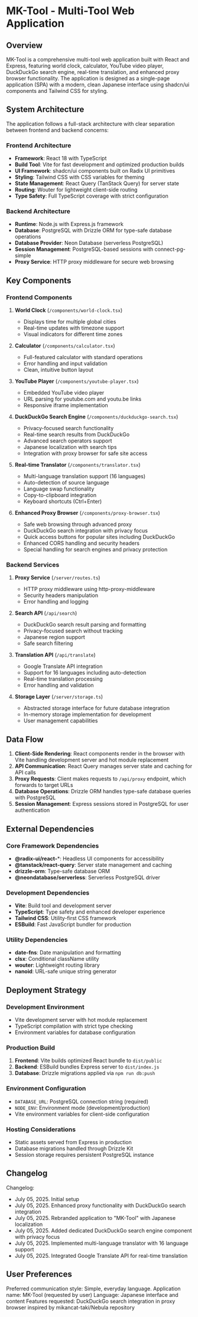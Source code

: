 # MK-Tool - Multi-Tool Web Application

## Overview

MK-Tool is a comprehensive multi-tool web application built with React and Express, featuring world clock, calculator, YouTube video player, DuckDuckGo search engine, real-time translation, and enhanced proxy browser functionality. The application is designed as a single-page application (SPA) with a modern, clean Japanese interface using shadcn/ui components and Tailwind CSS for styling.

## System Architecture

The application follows a full-stack architecture with clear separation between frontend and backend concerns:

### Frontend Architecture
- **Framework**: React 18 with TypeScript
- **Build Tool**: Vite for fast development and optimized production builds
- **UI Framework**: shadcn/ui components built on Radix UI primitives
- **Styling**: Tailwind CSS with CSS variables for theming
- **State Management**: React Query (TanStack Query) for server state
- **Routing**: Wouter for lightweight client-side routing
- **Type Safety**: Full TypeScript coverage with strict configuration

### Backend Architecture
- **Runtime**: Node.js with Express.js framework
- **Database**: PostgreSQL with Drizzle ORM for type-safe database operations
- **Database Provider**: Neon Database (serverless PostgreSQL)
- **Session Management**: PostgreSQL-based sessions with connect-pg-simple
- **Proxy Service**: HTTP proxy middleware for secure web browsing

## Key Components

### Frontend Components
1. **World Clock** (`/components/world-clock.tsx`)
   - Displays time for multiple global cities
   - Real-time updates with timezone support
   - Visual indicators for different time zones

2. **Calculator** (`/components/calculator.tsx`)
   - Full-featured calculator with standard operations
   - Error handling and input validation
   - Clean, intuitive button layout

3. **YouTube Player** (`/components/youtube-player.tsx`)
   - Embedded YouTube video player
   - URL parsing for youtube.com and youtu.be links
   - Responsive iframe implementation

4. **DuckDuckGo Search Engine** (`/components/duckduckgo-search.tsx`)
   - Privacy-focused search functionality
   - Real-time search results from DuckDuckGo
   - Advanced search operators support
   - Japanese localization with search tips
   - Integration with proxy browser for safe site access

5. **Real-time Translator** (`/components/translator.tsx`)
   - Multi-language translation support (16 languages)
   - Auto-detection of source language
   - Language swap functionality
   - Copy-to-clipboard integration
   - Keyboard shortcuts (Ctrl+Enter)

6. **Enhanced Proxy Browser** (`/components/proxy-browser.tsx`)
   - Safe web browsing through advanced proxy
   - DuckDuckGo search integration with privacy focus
   - Quick access buttons for popular sites including DuckDuckGo
   - Enhanced CORS handling and security headers
   - Special handling for search engines and privacy protection

### Backend Services
1. **Proxy Service** (`/server/routes.ts`)
   - HTTP proxy middleware using http-proxy-middleware
   - Security headers manipulation
   - Error handling and logging

2. **Search API** (`/api/search`)
   - DuckDuckGo search result parsing and formatting
   - Privacy-focused search without tracking
   - Japanese region support
   - Safe search filtering

3. **Translation API** (`/api/translate`)
   - Google Translate API integration
   - Support for 16 languages including auto-detection
   - Real-time translation processing
   - Error handling and validation

4. **Storage Layer** (`/server/storage.ts`)
   - Abstracted storage interface for future database integration
   - In-memory storage implementation for development
   - User management capabilities

## Data Flow

1. **Client-Side Rendering**: React components render in the browser with Vite handling development server and hot module replacement
2. **API Communication**: React Query manages server state and caching for API calls
3. **Proxy Requests**: Client makes requests to `/api/proxy` endpoint, which forwards to target URLs
4. **Database Operations**: Drizzle ORM handles type-safe database queries with PostgreSQL
5. **Session Management**: Express sessions stored in PostgreSQL for user authentication

## External Dependencies

### Core Framework Dependencies
- **@radix-ui/react-***: Headless UI components for accessibility
- **@tanstack/react-query**: Server state management and caching
- **drizzle-orm**: Type-safe database ORM
- **@neondatabase/serverless**: Serverless PostgreSQL driver

### Development Dependencies
- **Vite**: Build tool and development server
- **TypeScript**: Type safety and enhanced developer experience
- **Tailwind CSS**: Utility-first CSS framework
- **ESBuild**: Fast JavaScript bundler for production

### Utility Dependencies
- **date-fns**: Date manipulation and formatting
- **clsx**: Conditional className utility
- **wouter**: Lightweight routing library
- **nanoid**: URL-safe unique string generator

## Deployment Strategy

### Development Environment
- Vite development server with hot module replacement
- TypeScript compilation with strict type checking
- Environment variables for database configuration

### Production Build
1. **Frontend**: Vite builds optimized React bundle to `dist/public`
2. **Backend**: ESBuild bundles Express server to `dist/index.js`
3. **Database**: Drizzle migrations applied via `npm run db:push`

### Environment Configuration
- `DATABASE_URL`: PostgreSQL connection string (required)
- `NODE_ENV`: Environment mode (development/production)
- Vite environment variables for client-side configuration

### Hosting Considerations
- Static assets served from Express in production
- Database migrations handled through Drizzle Kit
- Session storage requires persistent PostgreSQL instance

## Changelog

Changelog:
- July 05, 2025. Initial setup
- July 05, 2025. Enhanced proxy functionality with DuckDuckGo search integration
- July 05, 2025. Rebranded application to "MK-Tool" with Japanese localization
- July 05, 2025. Added dedicated DuckDuckGo search engine component with privacy focus
- July 05, 2025. Implemented multi-language translator with 16 language support
- July 05, 2025. Integrated Google Translate API for real-time translation

## User Preferences

Preferred communication style: Simple, everyday language.
Application name: MK-Tool (requested by user)
Language: Japanese interface and content
Features requested: DuckDuckGo search integration in proxy browser inspired by mikancat-taki/Nebula repository